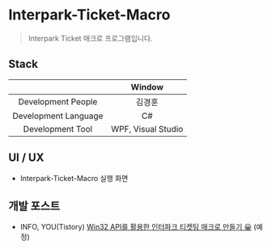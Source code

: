 # Interpark-Ticket-Macro
> Interpark Ticket 매크로 프로그램입니다.

## Stack
||Window|
|:------:|:---:|
|Development People|김경훈|
|Development Language|C#|
|Development Tool|WPF, Visual Studio|

## UI / UX
- Interpark-Ticket-Macro 실행 화면

## 개발 포스트
- INFO, YOU(Tistory) [Win32 API를 활용한 인터파크 티켓팅 매크로 만들기 😀](https://devkyunghoon.tistory.com) (예정)
